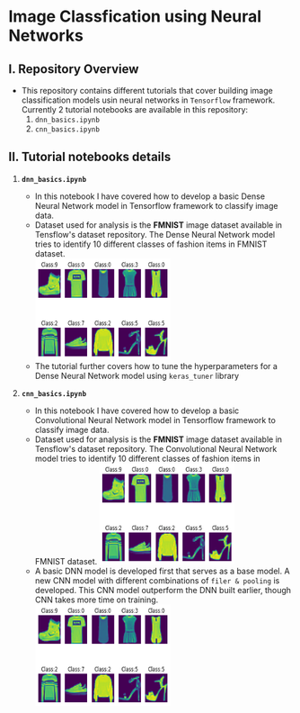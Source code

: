 # Image Classfication using Neural Networks

## I. Repository Overview

- This repository contains different tutorials that cover building image classification models usin neural networks in `Tensorflow` framework. Currently 2 tutorial notebooks are available in this repository:
  1. `dnn_basics.ipynb`
  2. `cnn_basics.ipynb`
  
## II. Tutorial notebooks details

1. **`dnn_basics.ipynb`**
    - In this notebook I have covered how to develop a basic Dense Neural Network model in Tensorflow framework to classify image data.
    - Dataset used for analysis is the **FMNIST** image dataset available in Tensflow's dataset repository. The Dense Neural Network model tries to identify 10 different classes of fashion items in FMNIST dataset.<br>
      <img src='./snippets/01.JPG' width='240' height='180' title='FMNIST Data With Labels'>
    - The tutorial further covers how to tune the hyperparameters for a Dense Neural Network model using `keras_tuner` library<br>

1. **`cnn_basics.ipynb`**
    - In this notebook I have covered how to develop a basic Convolutional Neural Network model in Tensorflow framework to classify image data.
    - Dataset used for analysis is the **FMNIST** image dataset available in Tensflow's dataset repository. The Convolutional Neural Network model tries to identify 10 different classes of fashion items in FMNIST dataset.
      <img src='./snippets/01.JPG' width='240' height='180' title='FMNIST Data With Labels'>
    - A basic DNN model is developed first that serves as a base model. A new CNN model with different combinations of `filer & pooling` is developed. This CNN model outperform the DNN built earlier, though CNN takes more time on training. <br>
      <img src='./snippets/01.JPG' width='240' height='180' title='FMNIST Data With Labels'>

